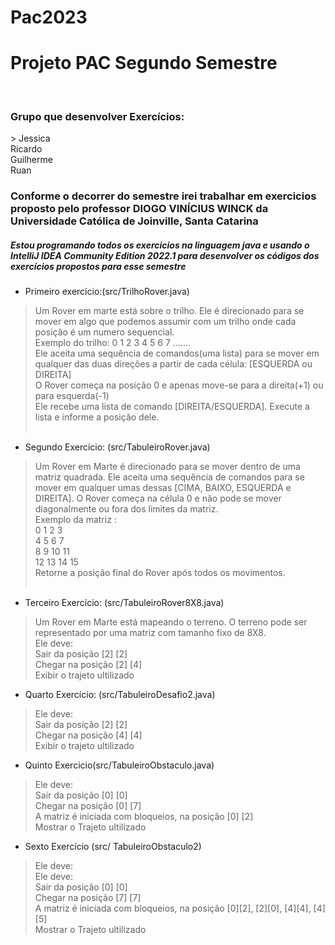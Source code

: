 # Pac2023
<h1>Projeto PAC Segundo Semestre</h1>
<br>
<h3>Grupo que desenvolver Exercícios:</h3>
> Jessica <br>
Ricardo<br>
Guilherme<br>
Ruan<br>

<h3>Conforme o decorrer do semestre irei trabalhar em exercicios proposto pelo professor DIOGO VINÍCIUS WINCK da Universidade Católica de Joinville, Santa Catarina
</h3>
<h5>Estou programando todos os exercicios na linguagem java e usando o IntelliJ IDEA Community Edition 2022.1 para desenvolver os códigos dos exercícios propostos para esse semestre</h5>

- Primeiro exercício:(src/TrilhoRover.java)
> Um Rover em marte está sobre o trilho. Ele é direcionado para se mover em algo que podemos assumir com um trilho onde cada posição é um numero sequencial.<br>
 Exemplo do trilho: 0 1 2 3 4 5 6 7 .......
<br> Ele aceita uma sequência de comandos(uma lista) para se mover em qualquer das duas direções a partir de cada célula: [ESQUERDA ou DIREITA] <br>
O Rover começa na posição 0 e apenas move-se para a direita(+1) ou para esquerda(-1)<br>
Ele recebe uma lista de comando [DIREITA/ESQUERDA]. Execute a lista e informe a posição dele.
<br><br>

- Segundo Exercício: (src/TabuleiroRover.java)

> Um Rover em Marte é direcionado para se mover dentro de uma matriz quadrada. Ele aceita uma sequência de comandos para se mover em qualquer umas dessas [CIMA, BAIXO, ESQUERDA e DIREITA]. O Rover começa na célula 0 e não pode se mover diagonalmente ou fora dos limites da matriz.<br>
Exemplo da matriz : <br>
0  1   2   3 <br>
4  5   6   7 <br>
8  9  10  11 <br>
12 13 14  15 <br>
Retorne a posição final do Rover após todos os movimentos.<br><br>

- Terceiro Exercício: (src/TabuleiroRover8X8.java)

> Um Rover em Marte está mapeando o terreno. O terreno pode ser representado por uma matriz com tamanho fixo de 8X8.<br>
Ele deve: <br>
Sair da posição [2] [2]<br>
Chegar na posição [2] [4]<br>
Exibir o trajeto ultilizado<br>

- Quarto Exercício: (src/TabuleiroDesafio2.java)
> Ele deve:<br>
Sair da posição [2] [2]<br>
Chegar na posição [4] [4]<br>
Exibir o trajeto ultilizado<br>

- Quinto Exercicio(src/TabuleiroObstaculo.java)
> Ele deve: <br>
Sair da posição [0] [0]<br>
Chegar na posição [0] [7]<br>
A matriz é iniciada com bloqueios, na posição [0] [2]<br>
Mostrar o Trajeto ultilizado<br>

- Sexto Exercício (src/ TabuleiroObstaculo2)
> Ele deve:<br>
 Ele deve: <br>
Sair da posição [0] [0]<br>
Chegar na posição [7] [7]<br>
A matriz é iniciada com bloqueios, na posição [0][2], [2][0], [4][4], [4][5]<br>
Mostrar o Trajeto ultilizado<br>










